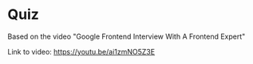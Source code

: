 # Quiz
Based on the video "Google Frontend Interview With A Frontend Expert"

Link to video: https://youtu.be/ai1zmNO5Z3E
